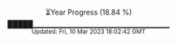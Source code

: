 <p align="center">
⏳Year Progress (18.84 %) <br>
█████▁▁▁▁▁▁▁▁▁▁▁▁▁▁▁▁▁▁▁▁▁▁▁▁▁ <br>
<sub>Updated: Fri, 10 Mar 2023 18:02:42 GMT</sub>
</p>

